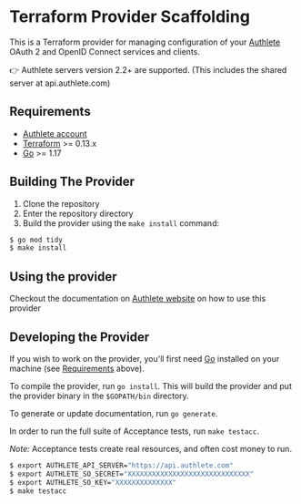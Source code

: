 # Terraform Provider Scaffolding

This is a Terraform provider for managing configuration of your [Authlete](https://www.authlete.com) OAuth 2 and OpenID Connect services and clients.

👉 Authlete servers version 2.2+ are supported. (This includes the shared server at api.authlete.com)

## Requirements

- [Authlete account](https://console.authlete.com/register)
- [Terraform](https://www.terraform.io/downloads.html) >= 0.13.x
- [Go](https://golang.org/doc/install) >= 1.17


## Building The Provider

1. Clone the repository
1. Enter the repository directory
1. Build the provider using the `make install` command:
```sh
$ go mod tidy
$ make install
```

## Using the provider

Checkout the documentation on [Authlete website](https://www.authlete.com/developers/terraform/) on how to use this
provider


## Developing the Provider

If you wish to work on the provider, you'll first need [Go](http://www.golang.org) installed on your machine (see [Requirements](#requirements) above).

To compile the provider, run `go install`. This will build the provider and put the provider binary in the `$GOPATH/bin` directory.

To generate or update documentation, run `go generate`.

In order to run the full suite of Acceptance tests, run `make testacc`.

*Note:* Acceptance tests create real resources, and often cost money to run.

```sh
$ export AUTHLETE_API_SERVER="https://api.authlete.com"
$ export AUTHLETE_SO_SECRET="XXXXXXXXXXXXXXXXXXXXXXXXXXXXXX"
$ export AUTHLETE_SO_KEY="XXXXXXXXXXXXXX"
$ make testacc
```
